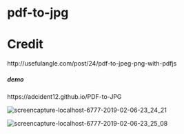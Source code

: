 # pdf-to-jpg
<h1>Credit</h1>
<p>http://usefulangle.com/post/24/pdf-to-jpeg-png-with-pdfjs</p>
<h5>demo</h5>
<p>https://adcident12.github.io/PDF-to-JPG</p>

![screencapture-localhost-6777-2019-02-06-23_24_21](https://user-images.githubusercontent.com/21277486/52356192-5f92d580-2a66-11e9-89a5-ca65ba8716e8.png)

![screencapture-localhost-6777-2019-02-06-23_25_08](https://user-images.githubusercontent.com/21277486/52356253-7b967700-2a66-11e9-97b4-ed5c403f64da.png)





